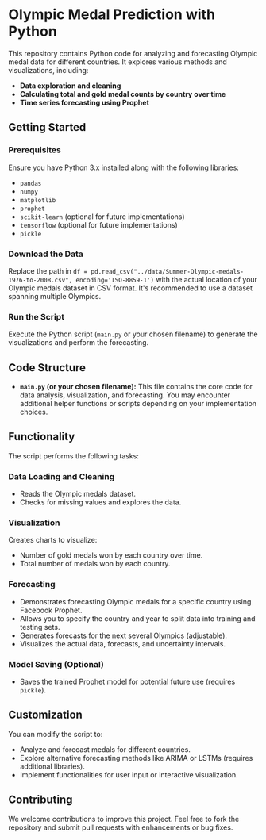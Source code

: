 # Olympic Medal Prediction with Python

This repository contains Python code for analyzing and forecasting Olympic medal data for different countries. It explores various methods and visualizations, including:

- **Data exploration and cleaning**
- **Calculating total and gold medal counts by country over time**
- **Time series forecasting using Prophet**

## Getting Started

### Prerequisites

Ensure you have Python 3.x installed along with the following libraries:

- `pandas`
- `numpy`
- `matplotlib`
- `prophet`
- `scikit-learn` (optional for future implementations)
- `tensorflow` (optional for future implementations)
- `pickle`

### Download the Data

Replace the path in `df = pd.read_csv("../data/Summer-Olympic-medals-1976-to-2008.csv", encoding='ISO-8859-1')` with the actual location of your Olympic medals dataset in CSV format. It's recommended to use a dataset spanning multiple Olympics.

### Run the Script

Execute the Python script (`main.py` or your chosen filename) to generate the visualizations and perform the forecasting.

## Code Structure

- **`main.py` (or your chosen filename):** This file contains the core code for data analysis, visualization, and forecasting. You may encounter additional helper functions or scripts depending on your implementation choices.

## Functionality

The script performs the following tasks:

### Data Loading and Cleaning

- Reads the Olympic medals dataset.
- Checks for missing values and explores the data.

### Visualization

Creates charts to visualize:

- Number of gold medals won by each country over time.
- Total number of medals won by each country.

### Forecasting

- Demonstrates forecasting Olympic medals for a specific country using Facebook Prophet.
- Allows you to specify the country and year to split data into training and testing sets.
- Generates forecasts for the next several Olympics (adjustable).
- Visualizes the actual data, forecasts, and uncertainty intervals.

### Model Saving (Optional)

- Saves the trained Prophet model for potential future use (requires `pickle`).

## Customization

You can modify the script to:

- Analyze and forecast medals for different countries.
- Explore alternative forecasting methods like ARIMA or LSTMs (requires additional libraries).
- Implement functionalities for user input or interactive visualization.

## Contributing

We welcome contributions to improve this project. Feel free to fork the repository and submit pull requests with enhancements or bug fixes.
